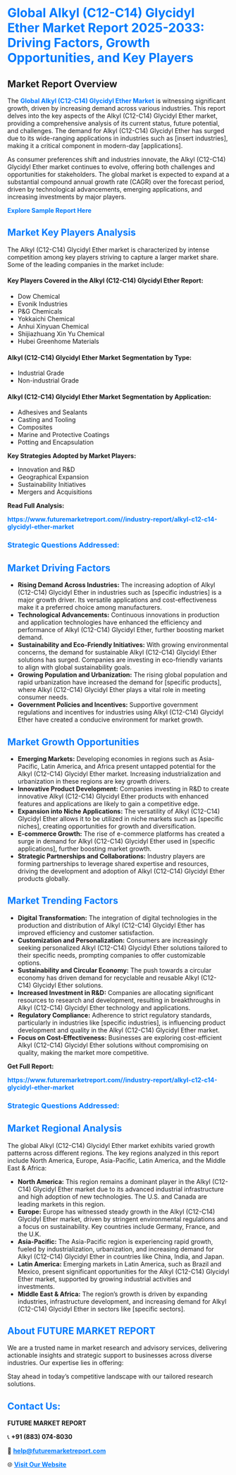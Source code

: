 <h1 style="color: #007BFF;">Global Alkyl (C12-C14) Glycidyl Ether Market Report 2025-2033: Driving Factors, Growth Opportunities, and Key Players</h1>

<section id="overview">
<h2>Market Report Overview</h2>
<p>The <a href="https://www.futuremarketreport.com//industry-report/alkyl-c12-c14-glycidyl-ether-market" style="color: #007BFF; text-decoration: none;"><strong>Global Alkyl (C12-C14) Glycidyl Ether Market</strong></a> is witnessing significant growth, driven by increasing demand across various industries. This report delves into the key aspects of the Alkyl (C12-C14) Glycidyl Ether market, providing a comprehensive analysis of its current status, future potential, and challenges. The demand for Alkyl (C12-C14) Glycidyl Ether has surged due to its wide-ranging applications in industries such as [insert industries], making it a critical component in modern-day [applications].</p>
<p>As consumer preferences shift and industries innovate, the Alkyl (C12-C14) Glycidyl Ether market continues to evolve, offering both challenges and opportunities for stakeholders. The global market is expected to expand at a substantial compound annual growth rate (CAGR) over the forecast period, driven by technological advancements, emerging applications, and increasing investments by major players.</p>
</section>

<section id="overview">
<p><a href="https://www.futuremarketreport.com//request-sample/reportId=91660" style="color: #007BFF; text-decoration: none;"><strong>Explore Sample Report Here</strong></a></p>
</section>

<section id="key-players">
<h2 style="color: #007BFF;">Market Key Players Analysis</h2>
<p>The Alkyl (C12-C14) Glycidyl Ether market is characterized by intense competition among key players striving to capture a larger market share. Some of the leading companies in the market include:</p>
<h4>Key Players Covered in the Alkyl (C12-C14) Glycidyl Ether Report:</h4>
<ul><li>Dow Chemical</li><li>Evonik Industries</li><li>P&amp;G Chemicals</li><li>Yokkaichi Chemical</li><li>Anhui Xinyuan Chemical</li><li>Shijiazhuang Xin Yu Chemical</li><li>Hubei Greenhome Materials</li></ul>
<h4>Alkyl (C12-C14) Glycidyl Ether Market Segmentation by Type:</h4>
<ul><li>Industrial Grade</li><li>Non-industrial Grade</li></ul>

<h4>Alkyl (C12-C14) Glycidyl Ether Market Segmentation by Application:</h4>
<ul><li>Adhesives and Sealants</li><li>Casting and Tooling</li><li>Composites</li><li>Marine and Protective Coatings</li><li>Potting and Encapsulation</li></ul>
<p><strong>Key Strategies Adopted by Market Players:</strong></p>
<ul>
<li>Innovation and R&D</li>
<li>Geographical Expansion</li>
<li>Sustainability Initiatives</li>
<li>Mergers and Acquisitions</li>
</ul>
</section>

<section>
<p><strong>Read Full Analysis: </strong></p><a href="https://www.futuremarketreport.com//industry-report/alkyl-c12-c14-glycidyl-ether-market" style="color: #007BFF; text-decoration: none;"><strong>https://www.futuremarketreport.com//industry-report/alkyl-c12-c14-glycidyl-ether-market</strong></a>
<h3 style="color: #007BFF;">Strategic Questions Addressed:</h3>
</section>

<section id="driving-factors">
<h2 style="color: #007BFF;">Market Driving Factors</h2>
<ul>
<li><strong>Rising Demand Across Industries:</strong> The increasing adoption of Alkyl (C12-C14) Glycidyl Ether in industries such as [specific industries] is a major growth driver. Its versatile applications and cost-effectiveness make it a preferred choice among manufacturers.</li>
<li><strong>Technological Advancements:</strong> Continuous innovations in production and application technologies have enhanced the efficiency and performance of Alkyl (C12-C14) Glycidyl Ether, further boosting market demand.</li>
<li><strong>Sustainability and Eco-Friendly Initiatives:</strong> With growing environmental concerns, the demand for sustainable Alkyl (C12-C14) Glycidyl Ether solutions has surged. Companies are investing in eco-friendly variants to align with global sustainability goals.</li>
<li><strong>Growing Population and Urbanization:</strong> The rising global population and rapid urbanization have increased the demand for [specific products], where Alkyl (C12-C14) Glycidyl Ether plays a vital role in meeting consumer needs.</li>
<li><strong>Government Policies and Incentives:</strong> Supportive government regulations and incentives for industries using Alkyl (C12-C14) Glycidyl Ether have created a conducive environment for market growth.</li>
</ul>
</section>

<section id="growth-opportunities">
<h2 style="color: #007BFF;">Market Growth Opportunities</h2>
<ul>
<li><strong>Emerging Markets:</strong> Developing economies in regions such as Asia-Pacific, Latin America, and Africa present untapped potential for the Alkyl (C12-C14) Glycidyl Ether market. Increasing industrialization and urbanization in these regions are key growth drivers.</li>
<li><strong>Innovative Product Development:</strong> Companies investing in R&D to create innovative Alkyl (C12-C14) Glycidyl Ether products with enhanced features and applications are likely to gain a competitive edge.</li>
<li><strong>Expansion into Niche Applications:</strong> The versatility of Alkyl (C12-C14) Glycidyl Ether allows it to be utilized in niche markets such as [specific niches], creating opportunities for growth and diversification.</li>
<li><strong>E-commerce Growth:</strong> The rise of e-commerce platforms has created a surge in demand for Alkyl (C12-C14) Glycidyl Ether used in [specific applications], further boosting market growth.</li>
<li><strong>Strategic Partnerships and Collaborations:</strong> Industry players are forming partnerships to leverage shared expertise and resources, driving the development and adoption of Alkyl (C12-C14) Glycidyl Ether products globally.</li>
</ul>
</section>

<section id="trending-factors">
<h2 style="color: #007BFF;">Market Trending Factors</h2>
<ul>
<li><strong>Digital Transformation:</strong> The integration of digital technologies in the production and distribution of Alkyl (C12-C14) Glycidyl Ether has improved efficiency and customer satisfaction.</li>
<li><strong>Customization and Personalization:</strong> Consumers are increasingly seeking personalized Alkyl (C12-C14) Glycidyl Ether solutions tailored to their specific needs, prompting companies to offer customizable options.</li>
<li><strong>Sustainability and Circular Economy:</strong> The push towards a circular economy has driven demand for recyclable and reusable Alkyl (C12-C14) Glycidyl Ether solutions.</li>
<li><strong>Increased Investment in R&D:</strong> Companies are allocating significant resources to research and development, resulting in breakthroughs in Alkyl (C12-C14) Glycidyl Ether technology and applications.</li>
<li><strong>Regulatory Compliance:</strong> Adherence to strict regulatory standards, particularly in industries like [specific industries], is influencing product development and quality in the Alkyl (C12-C14) Glycidyl Ether market.</li>
<li><strong>Focus on Cost-Effectiveness:</strong> Businesses are exploring cost-efficient Alkyl (C12-C14) Glycidyl Ether solutions without compromising on quality, making the market more competitive.</li>
</ul>
</section>

<section>
<p><strong>Get Full Report: </strong></p><a href="https://www.futuremarketreport.com//industry-report/alkyl-c12-c14-glycidyl-ether-market" style="color: #007BFF; text-decoration: none;"><strong>https://www.futuremarketreport.com//industry-report/alkyl-c12-c14-glycidyl-ether-market</strong></a>
<h3 style="color: #007BFF;">Strategic Questions Addressed:</h3>
</section>


<section id="regional-analysis">
<h2 style="color: #007BFF;">Market Regional Analysis</h2>
<p>The global Alkyl (C12-C14) Glycidyl Ether market exhibits varied growth patterns across different regions. The key regions analyzed in this report include North America, Europe, Asia-Pacific, Latin America, and the Middle East & Africa:</p>
<ul>
<li><strong>North America:</strong> This region remains a dominant player in the Alkyl (C12-C14) Glycidyl Ether market due to its advanced industrial infrastructure and high adoption of new technologies. The U.S. and Canada are leading markets in this region.</li>
<li><strong>Europe:</strong> Europe has witnessed steady growth in the Alkyl (C12-C14) Glycidyl Ether market, driven by stringent environmental regulations and a focus on sustainability. Key countries include Germany, France, and the U.K.</li>
<li><strong>Asia-Pacific:</strong> The Asia-Pacific region is experiencing rapid growth, fueled by industrialization, urbanization, and increasing demand for Alkyl (C12-C14) Glycidyl Ether in countries like China, India, and Japan.</li>
<li><strong>Latin America:</strong> Emerging markets in Latin America, such as Brazil and Mexico, present significant opportunities for the Alkyl (C12-C14) Glycidyl Ether market, supported by growing industrial activities and investments.</li>
<li><strong>Middle East & Africa:</strong> The region’s growth is driven by expanding industries, infrastructure development, and increasing demand for Alkyl (C12-C14) Glycidyl Ether in sectors like [specific sectors].</li>
</ul>
</section>

<footer>
<h2 style="color: #007BFF;">About FUTURE MARKET REPORT</h2>
<p>We are a trusted name in market research and advisory services, delivering actionable insights and strategic support to businesses across diverse industries. Our expertise lies in offering:</p>

<p>Stay ahead in today’s competitive landscape with our tailored research solutions.</p>

<h2 style="color: #007BFF;">Contact Us:</h2>
<p><strong>FUTURE MARKET REPORT</strong></p>
<p>📞 <strong>+91 (883) 074-8030</strong></p>
<p>📧 <strong><a href="mailto:help@futuremarketreport.com" style="color: #007BFF;">help@futuremarketreport.com</a></strong></p>
<p>🌐 <strong><a href="https://www.futuremarketreport.com/" style="color: #007BFF;">Visit Our Website</a></strong></p>
</footer>
